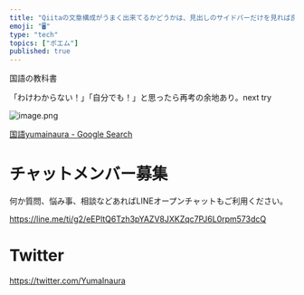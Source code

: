 ```yaml
---
title: "Qiitaの文章構成がうまく出来てるかどうかは、見出しのサイドバーだけを見れば良いかも @yumainaura"
emoji: "🖥"
type: "tech"
topics: ["ポエム"]
published: true
---
```


国語の教科書

「わけわからない！」「自分でも！」と思ったら再考の余地あり。next try

![image.png](https://qiita-image-store.s3.amazonaws.com/0/89618/fb64203e-0abb-318d-20c3-3fa6f2b89d11.png)

[国語yumainaura - Google Search](https://www.google.com/search?ei=Y5ElXKDDN4q08QWv5Y6oDg&q=%E5%9B%BD%E8%AA%9Eyumainaura&oq=%E5%9B%BD%E8%AA%9Eyumainaura&gs_l=psy-ab.3...1839.3670..3758...5.0..2.270.1967.0j3j6......0....1..gws-wiz.......0i131j0i4i37j0i4i30.6BHpZRiX2W0)








<!-- Update From Qiita API -->

# チャットメンバー募集


何か質問、悩み事、相談などあればLINEオープンチャットもご利用ください。

https://line.me/ti/g2/eEPltQ6Tzh3pYAZV8JXKZqc7PJ6L0rpm573dcQ





# Twitter


https://twitter.com/YumaInaura


<!-- Update From Qiita API -->


